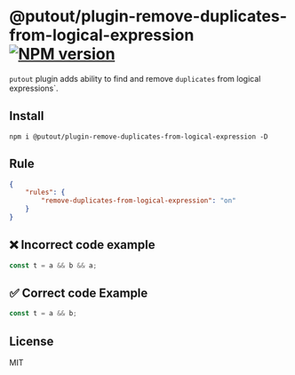 # @putout/plugin-remove-duplicates-from-logical-expression [![NPM version][NPMIMGURL]][NPMURL]

[NPMIMGURL]: https://img.shields.io/npm/v/@putout/plugin-remove-duplicates-from-logical-expression.svg?style=flat&longCache=true
[NPMURL]: https://npmjs.org/package/@putout/plugin-remove-duplicates-from-logical-expression "npm"

`putout` plugin adds ability to find and remove `duplicates` from logical expressions`.

## Install

```
npm i @putout/plugin-remove-duplicates-from-logical-expression -D
```

## Rule

```json
{
    "rules": {
        "remove-duplicates-from-logical-expression": "on"
    }
}
```

## ❌ Incorrect code example

```js
const t = a && b && a;
```

## ✅ Correct code Example

```js
const t = a && b;
```

## License

MIT
